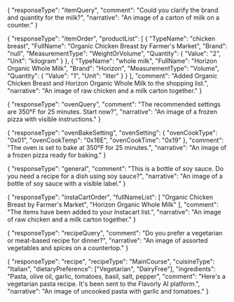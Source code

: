 {
  "responseType": "itemQuery",
  "comment": "Could you clarify the brand and quantity for the milk?",
  "narrative": "An image of a carton of milk on a counter."
}

{
  "responseType": "itemOrder",
  "productList": [
    {
      "TypeName": "chicken breast",
      "FullName": "Organic Chicken Breast by Farmer's Market",
      "Brand": "null",
      "MeasurementType": "WeightOrVolume",
      "Quantity": {
        "Value": "2",
        "Unit": "kilogram"
      }
    },
    {
      "TypeName": "whole milk",
      "FullName": "Horizon Organic Whole Milk",
      "Brand": "Horizon",
      "MeasurementType": "Volume",
      "Quantity": {
        "Value": "1",
        "Unit": "liter"
      }
    }
  ],
  "comment": "Added Organic Chicken Breast and Horizon Organic Whole Milk to the shopping list.",
  "narrative": "An image of raw chicken and a milk carton together."
}

{
  "responseType": "ovenQuery",
  "comment": "The recommended settings are 350°F for 25 minutes. Start now?",
  "narrative": "An image of a frozen pizza with visible instructions."
}

{
  "responseType": "ovenBakeSetting",
  "ovenSetting": {
    "ovenCookType": "0x01",
    "ovenCookTemp": "0x16E",
    "ovenCookTime": "0x19"
  },
  "comment": "The oven is set to bake at 350°F for 25 minutes.",
  "narrative": "An image of a frozen pizza ready for baking."
}

{
  "responseType": "general",
  "comment": "This is a bottle of soy sauce. Do you need a recipe for a dish using soy sauce?",
  "narrative": "An image of a bottle of soy sauce with a visible label."
}

{
  "responseType": "instaCartOrder",
  "fullNameList": [
    "Organic Chicken Breast by Farmer's Market",
    "Horizon Organic Whole Milk"
  ],
  "comment": "The items have been added to your Instacart list.",
  "narrative": "An image of raw chicken and a milk carton together."
}

{
  "responseType": "recipeQuery",
  "comment": "Do you prefer a vegetarian or meat-based recipe for dinner?",
  "narrative": "An image of assorted vegetables and spices on a countertop."
}

{
  "responseType": "recipe",
  "recipeType": "MainCourse",
  "cuisineType": "Italian",
  "dietaryPreference": ["Vegetarian", "DairyFree"],
  "ingredients": "Pasta, olive oil, garlic, tomatoes, basil, salt, pepper",
  "comment": "Here's a vegetarian pasta recipe. It's been sent to the Flavorly AI platform.",
  "narrative": "An image of uncooked pasta with garlic and tomatoes."
}